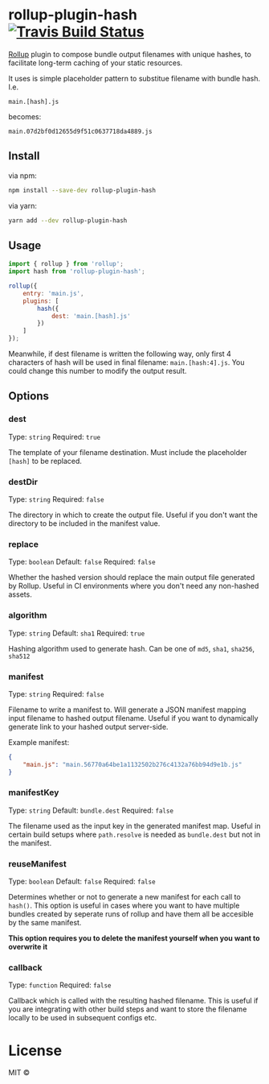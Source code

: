 # rollup-plugin-hash [![Travis Build Status][travis-img]][travis]

[travis-img]: https://travis-ci.org/phamann/rollup-plugin-hash.svg
[travis]: https://travis-ci.org/phamann/rollup-plugin-hash
[rollup]: https://github.com/rollup/rollup

[Rollup] plugin to compose bundle output filenames with unique hashes, to facilitate long-term caching of your static resources.

It uses is simple placeholder pattern to substitue filename with bundle hash. I.e.
```
main.[hash].js
```
becomes:
```
main.07d2bf0d12655d9f51c0637718da4889.js
```

## Install

via npm:
```sh
npm install --save-dev rollup-plugin-hash
```

via yarn:
```sh
yarn add --dev rollup-plugin-hash
```

## Usage

```js
import { rollup } from 'rollup';
import hash from 'rollup-plugin-hash';

rollup({
    entry: 'main.js',
    plugins: [
        hash({ 
			dest: 'main.[hash].js'	
		})
    ]
});
```

Meanwhile, if dest filename is written the following way, only first 4 characters of hash will
be used in final filename: `main.[hash:4].js`. You could change this number to modify the
output result.

## Options

### dest

Type: `string`
Required: `true`

The template of your filename destination. Must include the placeholder `[hash]` to be replaced.

### destDir

Type: `string`
Required: `false`

The directory in which to create the output file.
Useful if you don't want the directory to be included in the manifest value.

### replace

Type: `boolean`
Default: `false`
Required: `false`

Whether the hashed version should replace the main output file generated by Rollup. 
Useful in CI environments where you don't need any non-hashed assets.

### algorithm

Type: `string`
Default: `sha1`
Required: `true`

Hashing algorithm used to generate hash. Can be one of `md5`, `sha1`, `sha256`, `sha512`

### manifest

Type: `string`
Required: `false`

Filename to write a manifest to. Will generate a JSON manifest mapping input filename to hashed output filename. 
Useful if you want to dynamically generate link to your hashed output server-side.

Example manifest:
```json
{
	"main.js": "main.56770a64be1a1132502b276c4132a76bb94d9e1b.js"
}
```

### manifestKey

Type: `string`
Default: `bundle.dest`
Required: `false`

The filename used as the input key in the generated manifest map. 
Useful in certain build setups where `path.resolve` is needed as `bundle.dest` but not in the manifest.

### reuseManifest

Type: `boolean`
Default: `false`
Required: `false`

Determines whether or not to generate a new manifest for each call to `hash()`.
This option is useful in cases where you want to have multiple bundles created by
seperate runs of rollup and have them all be accesible by the same manifest.

**This option requires you to delete the manifest yourself when you want to overwrite it**

### callback

Type: `function`
Required: `false`

Callback which is called with the resulting hashed filename. This is useful if you are integrating with other build steps and want to store the filename locally to be used in subsequent configs etc.

# License

MIT ©
